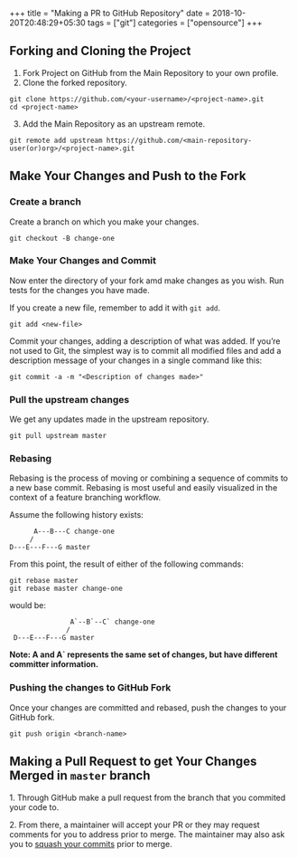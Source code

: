 +++
title = "Making a PR to GitHub Repository"
date = 2018-10-20T20:48:29+05:30
tags = ["git"]
categories = ["opensource"]
+++

Forking and Cloning the Project
-------------------------------

1.  Fork Project on GitHub from the Main Repository to your own profile.
2.  Clone the forked repository.

``` {.sourceCode .sh}
git clone https://github.com/<your-username>/<project-name>.git
cd <project-name>
```

3.  Add the Main Repository as an upstream remote.

``` {.sourceCode .sh}
git remote add upstream https://github.com/<main-repository-user(or)org>/<project-name>.git
```

Make Your Changes and Push to the Fork
--------------------------------------

### Create a branch

Create a branch on which you make your changes.

``` {.sourceCode .sh}
git checkout -B change-one
```

### Make Your Changes and Commit

Now enter the directory of your fork amd make changes as you wish. Run tests for the changes you have made.

If you create a new file, remember to add it with `git add`.

``` {.sourceCode .sh}
git add <new-file>
```

Commit your changes, adding a description of what was added. If you’re not used to Git, the simplest way is to commit all modified files and add a description message of your changes in a single command like this:

``` {.sourceCode .sh}
git commit -a -m "<Description of changes made>"
```

### Pull the upstream changes

We get any updates made in the upstream repository.

``` {.sourceCode .sh}
git pull upstream master
```

### Rebasing

Rebasing is the process of moving or combining a sequence of commits to a new base commit. Rebasing is most useful and easily visualized in the context of a feature branching workflow.

Assume the following history exists:

``` {.sourceCode .sh}
      A---B---C change-one
     /
D---E---F---G master
```

From this point, the result of either of the following commands:

``` {.sourceCode .sh}
git rebase master
git rebase master change-one
```

would be:

``` {.sourceCode .sh}
               A`--B`--C` change-one
              /
 D---E---F---G master
```
**Note:
A and A\` represents the same set of changes, but have different committer information.**


### Pushing the changes to GitHub Fork

Once your changes are committed and rebased, push the changes to your GitHub fork.

``` {.sourceCode .sh}
git push origin <branch-name>
```

Making a Pull Request to get Your Changes Merged in `master` branch
------------------------------------------------------------------

​1. Through GitHub make a pull request from the branch that you commited your code to.

​2. From there, a maintainer will accept your PR or they may request comments for you to address prior to merge. The maintainer may also ask you to [squash your commits](https://robots.thoughtbot.com/git-interactive-rebase-squash-amend-rewriting-history) prior to merge.
